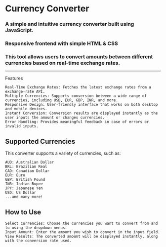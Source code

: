 # Currency Converter

### A simple and intuitive currency converter built using JavaScript. 
### Responsive frontend with simple HTML & CSS
### This tool allows users to convert amounts between different currencies based on real-time exchange rates.
---
Features

    Real-Time Exchange Rates: Fetches the latest exchange rates from a exchange-rate API.
    Multiple Currencies: Supports conversion between a wide range of currencies, including USD, EUR, GBP, INR, and more.
    Responsive Design: User-friendly interface that works on both desktop and mobile devices.
    Instant Conversion: Conversion results are displayed instantly as the user inputs the amount or changes currencies.
    Error Handling: Provides meaningful feedback in case of errors or invalid inputs.

## Supported Currencies

This converter supports a variety of currencies, such as:

    AUD: Australian Dollar
    BRL: Brazilian Real
    CAD: Canadian Dollar
    EUR: Euro
    GBP: British Pound
    INR: Indian Rupee
    JPY: Japanese Yen
    USD: US Dollar
    ...and many more!

## How to Use

    Select Currencies: Choose the currencies you want to convert from and to using the dropdown menus.
    Input Amount: Enter the amount you wish to convert in the input field.
    View Results: The converted amount will be displayed instantly, along with the conversion rate used.
